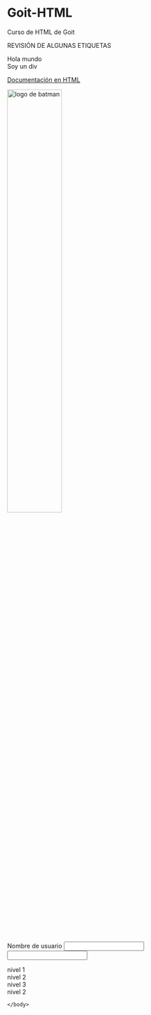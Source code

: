 # Goit-HTML
Curso de HTML de Goit

REVISIÓN DE ALGUNAS ETIQUETAS

<html>
    <body>
    <section>Hola mundo</section>
<!--
    Comentarios
-->    
<div>Soy un div</div>

<a href="https://developer.mozilla.org/es/docs/Web/HTML/Element" id="1" class="web" target="_blank">Documentación en HTML</a>

<img src="https://socialgeek.co/wp-content/uploads/2015/11/batman-logo-big.gif" alt="logo de batman" rel="Imagen batman" width="50%"/>

Nombre de usuario
<input type="text" name="user_name"/>
<input type="password" name="user_password"/>

<section id="2">
    nivel 1 
<section id="3">
nivel 2
<section id="5">
    nivel 3
</section>
</section>
<section id="4">
nivel 2
</section>
</section>

    </body>
</html>